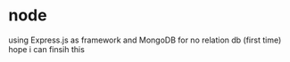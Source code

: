 # node
using Express.js as framework and MongoDB for no relation db (first time)
hope i can finsih this 